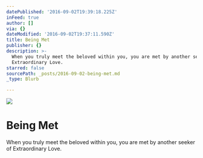 ```yaml
---
datePublished: '2016-09-02T19:39:18.225Z'
inFeed: true
author: []
via: {}
dateModified: '2016-09-02T19:37:11.590Z'
title: Being Met
publisher: {}
description: >-
  When you truly meet the beloved within you, you are met by another seeker of
  Extraordinary Love.
starred: false
sourcePath: _posts/2016-09-02-being-met.md
_type: Blurb

---
```

![](https://the-grid-user-content.s3-us-west-2.amazonaws.com/ddfe233b-1aa9-4b01-8a47-e65519fa5555.jpg)

# Being Met

When you truly meet the beloved within you, you are met by another seeker of Extraordinary Love.